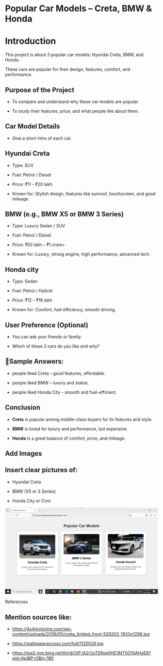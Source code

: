 # Popular Car Models – Creta, BMW & Honda
 # Introduction

This project is about 3 popular car models: Hyundai Creta, BMW, and Honda.

These cars are popular for their design, features, comfort, and performance.

## Purpose of the Project

* To compare and understand why these car models are popular.

* To study their features, price, and what people like about them.

## Car Model Details

* Give a short intro of each car.

## Hyundai Creta

* Type: SUV

* Fuel: Petrol / Diesel

* Price: ₹11 – ₹20 lakh

* Known for: Stylish design, features like sunroof, touchscreen, and good mileage.

## BMW (e.g., BMW X5 or BMW 3 Series)

* Type: Luxury Sedan / SUV

* Fuel: Petrol / Diesel

* Price: ₹50 lakh – ₹1 crore+

* Known for: Luxury, strong engine, high performance, advanced tech.

## Honda city

* Type: Sedan

* Fuel: Petrol / Hybrid

* Price: ₹12 – ₹18 lakh

* Known for: Comfort, fuel efficiency, smooth driving.

## User Preference (Optional)

* You can ask your friends or family:

* Which of these 3 cars do you like and why?

## 📄Sample Answers:

* people liked Creta – good features, affordable.

*  people liked BMW – luxury and status.

* people liked Honda City – smooth and fuel-efficient.

## Conclusion

* **Creta** is popular among middle-class buyers for its features and style.

* **BMW** is loved for luxury and performance, but expensive.

* **Honda** is a great balance of comfort, price, and mileage.

## Add Images

## Insert clear pictures of:

* Hyundai Creta

* BMW (X5 or 3 Series)

* Honda City or Civic

![](./img/Screenshot%20carr.png)

References

## Mention sources like:

 * https://4x4motoring.com/wp-content/uploads/2019/05/creta_limited_front-529202-1920x1296.jpg

 * https://wallpaperaccess.com/full/1125026.jpg

 * https://tse2.mm.bing.net/th/id/OIP.IA2r2uTERqe5HE3NT5O10AHaE8?pid=Api&P=0&h=180
